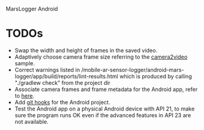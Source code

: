 MarsLogger Android

# TODOs

* Swap the width and height of frames in the saved video.
* Adaptively choose camera frame size referring to the 
[camera2video](https://github.com/android/camera-samples/tree/master/Camera2VideoJava) sample.
* Correct warnings listed in /mobile-ar-sensor-logger/android-mars-logger/app/build/reports/lint-results.html which is produced by 
calling "./gradlew check" from the project dir
* Associate camera frames and frame metadata for the Android app, refer to 
[here](https://android.googlesource.com/platform/packages/apps/Camera2/+/9c94ab3/src/com/android/camera/one/v2?autodive=0%2F%2F/).
* Add [git hooks](https://github.com/harliedharma/android-git-hooks) for the Android project. 
* Test the Android app on a physical Android device with API 21, 
to make sure the program runs OK even if the advanced features in API 23 are not available.
